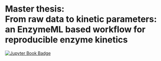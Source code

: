 # __Master thesis:__<br>From raw data to kinetic parameters: an EnzymeML based workflow for reproducible enzyme kinetics
[![Jupyter Book Badge](https://jupyterbook.org/badge.svg)](https://haeussma.github.io/masterthesis/)
